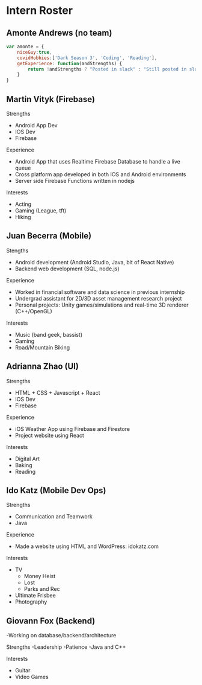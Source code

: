 # Intern Roster

## Amonte Andrews (no team)
``` js 
var amonte = {
    niceGuy:true,
    covidHobbies:['Dark Season 3', 'Coding', 'Reading'],
    getExperience: function(andStrengths) {
        return !andStrengths ? "Posted in slack" : "Still posted in slack.";
    }
}
```
## Martin Vityk (Firebase)
Strengths
- Android App Dev
- IOS Dev
- Firebase

Experience
- Android App that uses Realtime Firebase Database to handle a live queue
- Cross platform app developed in both IOS and Android environments
- Server side Firebase Functions written in nodejs

Interests
- Acting
- Gaming (League, tft)
- Hiking


## Juan Becerra (Mobile)
Stengths
- Android development (Android Studio, Java, bit of React Native)
- Backend web development (SQL, node.js)

Experience
- Worked in financial software and data science in previous internship
- Undergrad assistant for 2D/3D asset management research project
- Personal projects: Unity games/simulations and real-time 3D renderer (C++/OpenGL)

Interests
- Music (band geek, bassist)
- Gaming
- Road/Mountain Biking

## Adrianna Zhao (UI)
Strengths
- HTML + CSS + Javascript + React
- IOS Dev
- Firebase

Experience
- iOS Weather App using Firebase and Firestore
- Project website using React

Interests
- Digital Art
- Baking
- Reading

## Ido Katz (Mobile Dev Ops)
Strengths
- Communication and Teamwork
- Java

Experience
- Made a website using HTML and WordPress: idokatz.com

Interests
- TV
	- Money Heist
	- Lost 
	- Parks and Rec
- Ultimate Frisbee
- Photography

## Giovann Fox (Backend)
-Working on database/backend/architecture

Strengths
-Leadership
-Patience
-Java and C++

Interests
- Guitar
- Video Games


